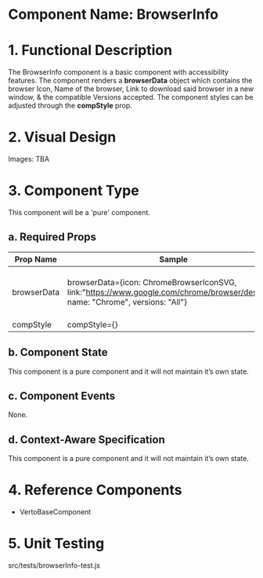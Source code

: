 # Component Name: BrowserInfo #

# 1. Functional Description #

The BrowserInfo component is a basic component with accessibility features. The component renders a **browserData** object which contains the browser Icon, Name of the browser, Link to download said browser in a new window, & the compatible Versions accepted. The component styles can be adjusted through the **compStyle** prop.

# 2. Visual Design #  

  Images: TBA

# 3. Component Type #

  This component will be a 'pure' component.

## a. Required Props ##

  |Prop Name | Sample | Description|
  |------------ | ------------ | ------------|
  |browserData | browserData={icon: ChromeBrowserIconSVG, link:"https://www.google.com/chrome/browser/desktop/" name: "Chrome", versions: "All"} |An object. Required. Contains browser info|
  |compStyle | compStyle={} | An object|

## b. Component State ##

  This component is a pure component and it will not maintain it’s own state.

## c. Component Events ##

  None.

## d. Context-Aware Specification ##

This component is a pure component and it will not maintain it’s own state.

# 4. Reference Components #

  - VertoBaseComponent

# 5. Unit Testing #

 src/tests/browserInfo-test.js
